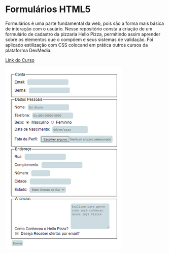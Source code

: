 # Formulários HTML5
Formulários é uma parte fundamental da web, pois são a forma mais básica de interação com o usuário.
Nesse repositório consta a criação de um formulário de cadastro da pizzaria Hello Pizza, permitindo assim aprender sobre os elementos que o compõem e seus sistemas de validação.
Foi aplicado estilização com CSS colocand em prática outros cursos da plataforma DevMedia. 

[Link do Curso](https://www.devmedia.com.br/curso/crie-formularios-com-html5/2195)

![Print Index](./index.jpeg?raw=true "Title")
